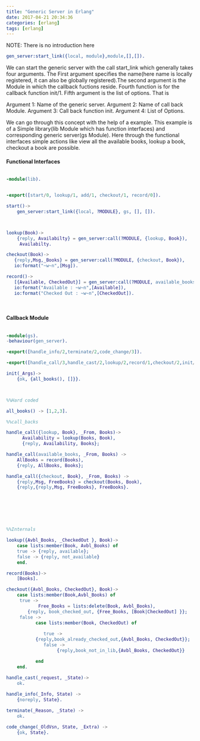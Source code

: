 ```yaml
---
title: "Generic Server in Erlang"
date: 2017-04-21 20:34:36
categories: [erlang]
tags: [erlang]
---
```


NOTE: There is no introduction here

```erlang
gen_server:start_link({local, module},module,[],[]).

```

We can start the generic server with the call start_link which generally takes four arguments. The First argument specifies the name(here name is locally registered, it can also be globally registered).The second argument is the Module in which the callback fuctions reside. Fourth function is for the callback function init/1. Fifth argument is the list of options. That is 

Argument 1: Name of the generic server.
Argument 2: Name of call back Module.
Argument 3: Call back function init.
Argument 4: List of Options.

We can go through this concept with the help of a example. This example is of a Simple library(lib Module which has function interfaces) and corresponding generic server(gs Module). Here through the functional interfaces simple actions like view all the available books, lookup a book, checkout a book  are possible. 



<h4>Functional Interfaces</h4>


```erlang

-module(lib).


-export([start/0, lookup/1, add/1, checkout/1, record/0]).

start()->
    gen_server:start_link({local, ?MODULE}, gs, [], []).



lookup(Book)->
    {reply, Availabilty} = gen_server:call(?MODULE, {lookup, Book}),
     Availabilty.

checkout(Book)->
   {reply,Msg,_Books} = gen_server:call(?MODULE, {checkout, Book}),
   io:format("~w~n",[Msg]).

record()->
   [{Available, CheckedOut}] = gen_server:call(?MODULE, available_books),
   io:format("Available : ~w~n",[Available]),
   io:format("Checked Out : ~w~n",[CheckedOut]).
   
   
 ```
<h4>Callback Module</h4>

```erlang

-module(gs).
-behaviour(gen_server).

-export([handle_info/2,terminate/2,code_change/3]).

-export([handle_call/3,handle_cast/2,lookup/2,record/1,checkout/2,init/1]).

init(_Args)->
    {ok, {all_books(), []}}.



%%Hard coded

all_books() -> [1,2,3].

%%call_backs

handle_call({lookup, Book}, _From, Books)->
      Availability = lookup(Books, Book),
      {reply, Availability, Books};

handle_call(available_books, _From, Books) ->
    AllBooks = record(Books),
    {reply, AllBooks, Books};

handle_call({checkout, Book}, _From, Books) ->
    {reply,Msg, FreeBooks} = checkout(Books, Book),
    {reply,{reply,Msg, FreeBooks}, FreeBooks}.







%%Internals

lookup({Avbl_Books, _CheckedOut }, Book)->
    case lists:member(Book, Avbl_Books) of
	true -> {reply, available};
	false -> {reply, not_available}
    end.

record(Books)->
    [Books].

checkout({Avbl_Books, CheckedOut}, Book)->
    case lists:member(Book,Avbl_Books) of
     true ->
            Free_Books = lists:delete(Book, Avbl_Books),
	    {reply, book_checked_out, {Free_Books, [Book|CheckedOut] }};
     false ->
           case lists:member(Book, CheckedOut) of
           
              true -> 
		   {reply,book_already_checked_out,{Avbl_Books, CheckedOut}};
      	      false ->
                   {reply,book_not_in_lib,{Avbl_Books, CheckedOut}}

           end
    end.
	
handle_cast(_request, _State)->
    ok.

handle_info(_Info, State) ->
    {noreply, State}.

terminate(_Reason, _State) ->
    ok.

code_change(_OldVsn, State, _Extra) ->
    {ok, State}.


```

